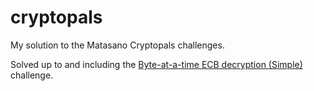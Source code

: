 # cryptopals
My solution to the Matasano Cryptopals challenges.

Solved up to and including the [Byte-at-a-time ECB decryption (Simple)](https://cryptopals.com/sets/2/challenges/12) challenge.